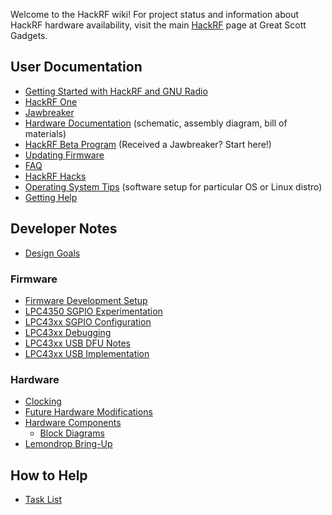 Welcome to the HackRF wiki! For project status and information about HackRF hardware availability, visit the main [HackRF](http://greatscottgadgets.com/hackrf/) page at Great Scott Gadgets.

## User Documentation

* [Getting Started with HackRF and GNU Radio](https://github.com/mossmann/hackrf/wiki/Getting-Started-with-HackRF-and-GNU-Radio)
* [HackRF One](https://github.com/mossmann/hackrf/wiki/HackRF-One)
* [Jawbreaker](https://github.com/mossmann/hackrf/wiki/Jawbreaker)
* [Hardware Documentation](https://github.com/mossmann/hackrf/tree/master/doc/hardware) (schematic, assembly diagram, bill of materials)
* [HackRF Beta Program](https://github.com/mossmann/hackrf/wiki/HackRF-Beta-Program) (Received a Jawbreaker?  Start here!)
* [Updating Firmware](https://github.com/mossmann/hackrf/wiki/Updating-Firmware)
* [FAQ](https://github.com/mossmann/hackrf/wiki/FAQ)
* [HackRF Hacks](https://github.com/mossmann/hackrf/wiki/HackRF-Hacks)
* [Operating System Tips](https://github.com/mossmann/hackrf/wiki/Operating-System-Tips) (software setup for particular OS or Linux distro)
* [Getting Help](https://github.com/mossmann/hackrf/wiki/Getting-Help)

## Developer Notes

* [Design Goals](https://github.com/mossmann/hackrf/wiki/Design-Goals)

### Firmware

* [Firmware Development Setup](https://github.com/mossmann/hackrf/wiki/Firmware-Development-Setup)
* [LPC4350 SGPIO Experimentation](https://github.com/mossmann/hackrf/wiki/LPC4350-SGPIO-Experimentation)
* [LPC43xx SGPIO Configuration](https://github.com/mossmann/hackrf/wiki/LPC43xx-SGPIO-Configuration)
* [LPC43xx Debugging](https://github.com/mossmann/hackrf/wiki/LPC43xx-Debugging)
* [LPC43xx USB DFU Notes](https://github.com/mossmann/hackrf/wiki/LPC43xx-USB-DFU-Notes)
* [LPC43xx USB Implementation](https://github.com/mossmann/hackrf/wiki/LPC43xx-USB-Implementation)

### Hardware

* [Clocking](https://github.com/mossmann/hackrf/wiki/Clocking)
* [Future Hardware Modifications](https://github.com/mossmann/hackrf/wiki/Future-Hardware-Modifications)
* [Hardware Components](https://github.com/mossmann/hackrf/wiki/Hardware-Components)
  * [Block Diagrams](wiki/Hardware-Components#block-diagrams)
* [Lemondrop Bring-Up](https://github.com/mossmann/hackrf/wiki/Lemondrop-Bring-Up)

## How to Help
* [Task List](https://github.com/mossmann/hackrf/wiki/Task-List)